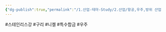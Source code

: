 ```yaml
---
{"dg-publish":true,"permalink":"/1.산업-테마-Study/2.산업/항공,우주,방위 산업/4.방위산업/INFO_방위항공우주/스테인리스강/","created":"2025-04-29T18:56:12.916+09:00","updated":"2025-06-26T17:45:30.739+09:00"}
---
```


#스테인리스강 #구리 #니켈 #특수합금 #우주 